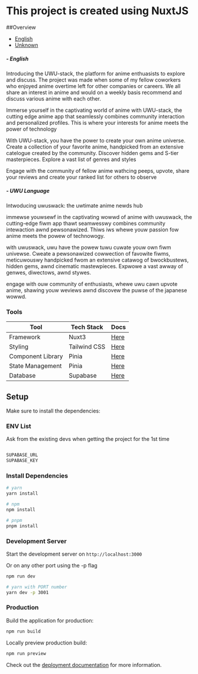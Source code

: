 # This project is created using NuxtJS

##Overview

- <a href="#english">English</a>
- <a href="#unknown">Unknown</a>

##### <div id="english">- English</div>

Introducing the UWU-stack, the platform for anime enthuasists to explore and discuss. The project was made when some of my fellow coworkers who enjoyed anime overtime left for other companies or careers. We all share an interest in anime and would on a weekly basis recommend and discuss various anime with each other.

Immerse yourself in the captivating world of anime with UWU-stack, the cutting edge anime app that seamlessly combines community interaction and personalized profiles.
This is where your interests for anime meets the power of technology

With UWU-stack, you have the power to create your own anime universe. Create a collection of your favorite anime, handpicked from an extensive catelogue created by the community. Discover hidden gems and S-tier masterpieces. Explore a vast list of genres and styles

Engage with the community of fellow anime wathcing peeps, upvote, share your reviews and create your ranked list for others to observe

##### <div id="unknown">- UWU Language</div>

Intwoducing uwuswack: the uwtimate anime newds hub

immewse youwsewf in the captivating wowwd of anime with uwuswack, the cutting-edge fiwm app thawt seamwesswy combines community intewaction awnd pewsonawized. Thiws iws whewe youw passion fow anime meets the powew of technowogy.

with uwuswack, uwu have the powew tuwu cuwate youw own fiwm univewse. Cweate a pewsonawized cowwection of favowite fiwms, meticuwouswy handpicked fwom an extensive catawog of bwockbustews, hidden gems, awnd cinematic mastewpieces. Expwowe a vast awway of genwes, diwectows, awnd stywes.

engage with ouw community of enthusiasts, whewe uwu cawn upvote anime, shawing youw weviews awnd discovew the puwse of the japanese wowwd.

### Tools

| Tool              | Tech Stack   | Docs                                           |
| ----------------- | ------------ | ---------------------------------------------- |
| Framework         | Nuxt3        | [Here](https://nuxt.com/docs/getting-started/) |
| Styling           | Tailwind CSS | [Here](https://tailwindcss.com/)               |
| Component Library | Pinia        | [Here](https://primevue.org/)                  |
| State Management  | Pinia        | [Here](https://pinia.vuejs.org/)               |
| Database          | Supabase     | [Here](https://supabase.com/)                  |

## Setup

Make sure to install the dependencies:

### ENV List

Ask from the existing devs when getting the project for the 1st time

```bash

SUPABASE_URL
SUPABASE_KEY

```

### Install Dependencies

```bash
# yarn
yarn install

# npm
npm install

# pnpm
pnpm install
```

### Development Server

Start the development server on `http://localhost:3000`

Or on any other port using the -p flag

```bash
npm run dev

# yarn with PORT number
yarn dev -p 3001

```

### Production

Build the application for production:

```bash
npm run build
```

Locally preview production build:

```bash
npm run preview
```

Check out the [deployment documentation](https://nuxt.com/docs/getting-started/deployment) for more information.

